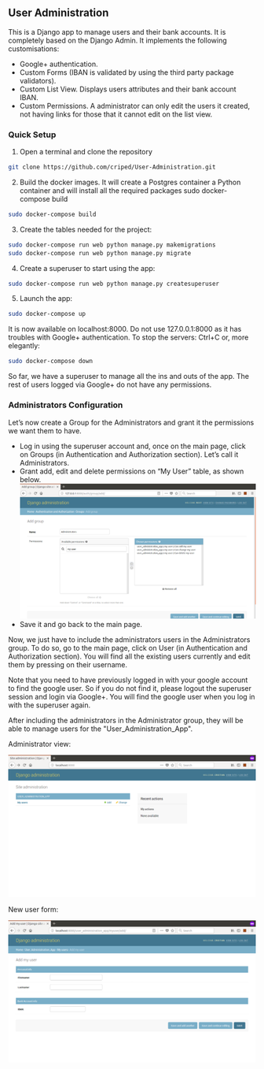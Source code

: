 
## User Administration

This is a Django app to manage users and their bank accounts. It is completely based on the Django Admin. It implements the following customisations:
- Google+ authentication.
- Custom Forms (IBAN is validated by using the third party package validators).
- Custom List View. Displays users attributes and their bank account IBAN.
- Custom Permissions. A administrator can only edit the users it created, not having links for those that it cannot edit on the list view.

### Quick Setup
1. Open a terminal and clone the repository 
```bash
git clone https://github.com/criped/User-Administration.git
```
2.	Build the docker images. It will create a Postgres container a Python container and will install all the required packages 
sudo docker-compose build
```bash
sudo docker-compose build
```
3.	Create the tables needed for the project:
```bash
sudo docker-compose run web python manage.py makemigrations
sudo docker-compose run web python manage.py migrate
```
4.	Create a superuser to start using the app:
```bash
sudo docker-compose run web python manage.py createsuperuser
```
5.	Launch the app:
```bash
sudo docker-compose up
```
It is now available on localhost:8000. Do not use 127.0.0.1:8000 as it has troubles with Google+ authentication. To stop the servers: Ctrl+C or, more elegantly:
```bash
sudo docker-compose down
```
So far, we have a superuser to manage all the ins and outs of the app. The rest of users logged via Google+ do not have any permissions.

### Administrators Configuration

Let’s now create a Group for the Administrators and grant it the permissions we want them to have.

- Log in using the superuser account and, once on the main page, click on Groups (in Authentication and Authorization section). Let’s call it Administrators.
- Grant add, edit and delete permissions on “My User” table, as shown below.
![alt text](https://raw.githubusercontent.com/criped/User-Administration/master/docs/images/granting_perms.png "Granting permissions for the Administrators Group")
- Save it and go back to the main page.

Now, we just have to include the administrators users in the Administrators group. To do so, go to the main page, click on User (in Authentication and Authorization section). You will find all the existing users currently and edit them by pressing on their username.

Note that you need to have previously logged in with your google account to find the google user. So if you do not find it, please logout the superuser session and login via Google+. You will find the google user when you log in with the superuser again.

After including the administrators in the Administrator group, they will be able to manage users for the "User_Administration_App".

Administrator view:

![alt text](https://raw.githubusercontent.com/criped/User-Administration/master/docs/images/administrator_view.png "Administrator view")

New user form:

![alt text](https://raw.githubusercontent.com/criped/User-Administration/master/docs/images/add_myuser_view.png "New user form")


